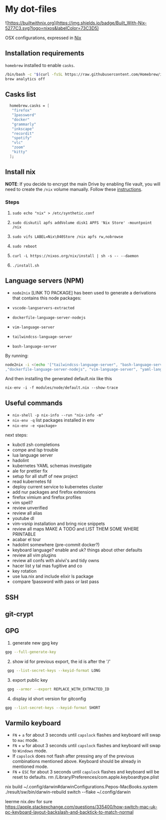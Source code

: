 # My dot-files


![https://builtwithnix.org](https://img.shields.io/badge/Built_With-Nix-5277C3.svg?logo=nixos&labelColor=73C3D5)

OSX configurations, expressed in [Nix](https://nixos.org/nix)

## Installation requirements

`homebrew` installed to enable `casks`.

```bash
/bin/bash -c "$(curl -fsSL https://raw.githubusercontent.com/Homebrew/install/HEAD/install.sh)"
brew analytics off
```

## Casks list

```nix
  homebrew.casks = [
   "firefox"
   "1password"
   "docker"
   "grammarly"
   "inkscape"
   "recordit"
   "spotify"
   "vlc"
   "zoom"
   "kitty"
  ];
```


## Install nix

**NOTE**: If you decide to encrypt the main Drive by enabling file vault, you will need to create the `/nix` volume manually. Follow these [instructions](https://nixos.org/manual/nix/stable/#sect-macos-installation-recommended-notes).

### Steps

1) `sudo echo "nix" > /etc/synthetic.conf`

2) `sudo diskutil apfs addVolume disk1 APFS 'Nix Store' -mountpoint /nix`

3) `sudo vifs LABEL=Nix\040Store /nix apfs rw,nobrowse`

4) `sudo reboot`

5) `curl -L https://nixos.org/nix/install | sh -s -- --daemon`

6) `./install.sh`


## Language servers (NPM)

* `node2nix` [LINK TO PACKAGE] has been used to generate a derivations that contains
this node packages:

* `vscode-langservers-extracted`
* `dockerfile-language-server-nodejs`
* `vim-language-server`
* `tailwindcss-language-server`
* `bash-language-server`

By running:

```bash
node2nix -i <(echo '["tailwindcss-language-server", "bash-language-server", "vscode-langservers-extracted" \
,"dockerfile-language-server-nodejs", "vim-language-server", "yaml-language-server"]')
```

And then installing the generated default.nix like this

`nix-env -i -f modules/node/default.nix --show-trace`

## Useful commands

* `nix-shell -p nix-info --run "nix-info -m"`
* `nix-env -q` list packages installed in env
* `nix-env -e <package>`

next steps:
- kubctl zsh completions
- compe and lsp trouble
- lua language server
- hadolint
- kubernetes YAML schemas investigate
- ale for prettier fix
- setup for all stuff of new project
- read kubernetes fd
- deploy current service to kubernetes cluster
- add nur packages and firefox extensions
- firefox vimium and firefox profiles
- vim spell?
- review unverified
- review all alias
- youtube dl
- vim-vsnip installation and bring nice snippets
- review all maps MAKE A TODO and LIST THEM SOME WHERE PRINTABLE
- acabar el tour
- hadolint somewhere (pre-commit docker?)
- keyboard language? enable and uk? things about other defaults
- review all vim plugins
- review all confs with alvivi's and tidy owns
- hacer list y tal mas fugitive and co
- key rotation
- use lua.nix and include elixir ls package
- compare 1password with pass or last pass

## SSH

## git-crypt

## GPG

1) generate new gpg key

```bash
gpg --full-generate-key
```

2) show id for previous export, the id is after the '/'

```bash
 gpg --list-secret-keys --keyid-format LONG
```

3) export public key

```bash
 gpg --armor --export REPLACE_WITH_EXTRACTED_ID
```

4) display id short version for gitconfig

```bash
gpg --list-secret-keys --keyid-format SHORT
```

## Varmilo keyboard

* `FN` + `a` for about 3 seconds until `capslock` flashes and keyboard will swap to `mac` mode.
* `FN` + `w` for about 3 seconds until `capslock` flashes and keyboard will swap to `Windows` mode.
* If `capslock` does not flash after pressing any of the previous combinations mentioned above. Keyboard
should be already in mentioned mode.
* `FN` + `ESC` for about 3 seconds until `capslock` flashes and keyboard will be reset to defaults.
rm /Library/Preferences/com.apple.keyboardtype.plist

nix build ~/.config/darwin\#darwinConfigurations.Pepos-MacBooks.system
./result/sw/bin/darwin-rebuild switch --flake ~/.config/darwin

leerme nix.dev for sure
https://apple.stackexchange.com/questions/335400/how-switch-mac-uk-pc-keyboard-layout-backslash-and-backtick-to-match-normal
